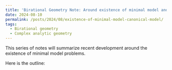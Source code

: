 ```yaml
---
title: 'Birational Geometry Note: Around existence of minimal model and canonical model'
date: 2024-08-10
permalink: /posts/2024/08/existence-of-minimal-model-canonical-model/
tags:
  - Birational geometry
  - Complex analytic geometry
---
```


This series of notes will summarize recent development around the existence of minimal model problems.

Here is the outline:

